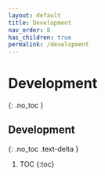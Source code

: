 ```yaml
---
layout: default
title: Development
nav_order: 8
has_children: true
permalink: /development
---
```


# Development
{: .no_toc }

## Development
{: .no_toc .text-delta }

1. TOC
   {:toc}
